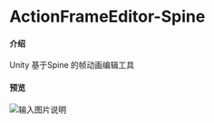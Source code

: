 # ActionFrameEditor-Spine

#### 介绍
Unity 基于Spine 的帧动画编辑工具

#### 预览

![输入图片说明](https://images.gitee.com/uploads/images/2021/0707/102237_9aefbe84_5498136.png "屏幕截图.png")